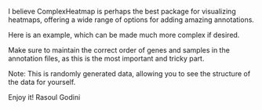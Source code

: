 I believe ComplexHeatmap is perhaps the best package for visualizing heatmaps, offering a wide range of options for adding amazing annotations.

Here is an example, which can be made much more complex if desired.

Make sure to maintain the correct order of genes and samples in the annotation files, as this is the most important and tricky part.

Note: This is randomly generated data, allowing you to see the structure of the data for yourself.

Enjoy it!
Rasoul Godini
